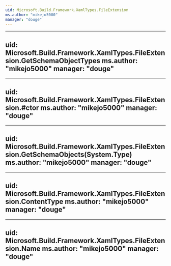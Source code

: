 ```yaml
---
uid: Microsoft.Build.Framework.XamlTypes.FileExtension
ms.author: "mikejo5000"
manager: "douge"
---
```


---
uid: Microsoft.Build.Framework.XamlTypes.FileExtension.GetSchemaObjectTypes
ms.author: "mikejo5000"
manager: "douge"
---

---
uid: Microsoft.Build.Framework.XamlTypes.FileExtension.#ctor
ms.author: "mikejo5000"
manager: "douge"
---

---
uid: Microsoft.Build.Framework.XamlTypes.FileExtension.GetSchemaObjects(System.Type)
ms.author: "mikejo5000"
manager: "douge"
---

---
uid: Microsoft.Build.Framework.XamlTypes.FileExtension.ContentType
ms.author: "mikejo5000"
manager: "douge"
---

---
uid: Microsoft.Build.Framework.XamlTypes.FileExtension.Name
ms.author: "mikejo5000"
manager: "douge"
---
